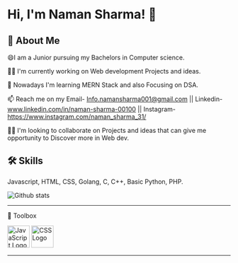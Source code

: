 
# Hi, I'm Naman Sharma! 👋


## 🚀 About Me


😄I am a Junior pursuing my Bachelors in Computer science.

👩‍💻 I'm currently working on Web development Projects and ideas.

🧠 Nowadays I'm learning MERN Stack and also Focusing on DSA.

📫 Reach me on my Email- Info.namansharma001@gmail.com || Linkedin- www.linkedin.com/in/naman-sharma-00100 || Instagram- https://www.instagram.com/naman_sharma_31/ 

👯‍♀️ I'm looking to collaborate on Projects and ideas that can give me opportunity to Discover more in Web dev.
## 🛠 Skills
Javascript, HTML, CSS, Golang,
C, C++, Basic Python, PHP.

![Github stats](https://github-readme-stats.vercel.app/api?username=Naman-sharma00100)

---

🧰 Toolbox

<img src="https://cdn.worldvectorlogo.com/logos/javascript.svg" alt="JavaScript Logo" width="50" height="50"/> <img src="https://cdn.worldvectorlogo.com/logos/css3.svg" alt="CSS Logo" width="50" height="50"/>

---


